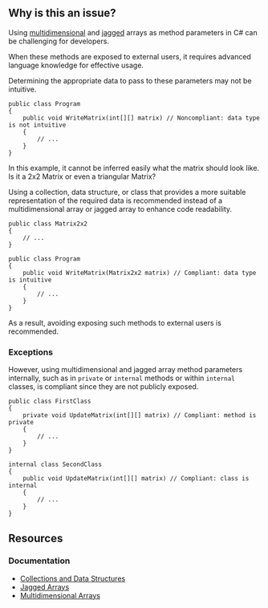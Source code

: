 ## Why is this an issue?

Using [multidimensional](https://learn.microsoft.com/en-us/dotnet/csharp/programming-guide/arrays/multidimensional-arrays) and [jagged](https://learn.microsoft.com/en-us/dotnet/csharp/programming-guide/arrays/jagged-arrays) arrays as method parameters in C# can be
challenging for developers.

When these methods are exposed to external users, it requires advanced language knowledge for effective usage.

Determining the appropriate data to pass to these parameters may not be intuitive.

    public class Program
    {
        public void WriteMatrix(int[][] matrix) // Noncompliant: data type is not intuitive
        {
            // ...
        }
    }

In this example, it cannot be inferred easily what the matrix should look like. Is it a 2x2 Matrix or even a triangular Matrix?

Using a collection, data structure, or class that provides a more suitable representation of the required data is recommended instead of a
multidimensional array or jagged array to enhance code readability.

    public class Matrix2x2
    {
        // ...
    }
    
    public class Program
    {
        public void WriteMatrix(Matrix2x2 matrix) // Compliant: data type is intuitive
        {
            // ...
        }
    }

As a result, avoiding exposing such methods to external users is recommended.

### Exceptions

However, using multidimensional and jagged array method parameters internally, such as in `private` or `internal` methods or
within `internal` classes, is compliant since they are not publicly exposed.

    public class FirstClass
    {
        private void UpdateMatrix(int[][] matrix) // Compliant: method is private
        {
            // ...
        }
    }
    
    internal class SecondClass
    {
        public void UpdateMatrix(int[][] matrix) // Compliant: class is internal
        {
            // ...
        }
    }

## Resources

### Documentation

-  [Collections and Data Structures](https://learn.microsoft.com/en-us/dotnet/standard/collections/)
-  [Jagged Arrays](https://learn.microsoft.com/en-us/dotnet/csharp/programming-guide/arrays/jagged-arrays)
-  [Multidimensional Arrays](https://learn.microsoft.com/en-us/dotnet/csharp/programming-guide/arrays/multidimensional-arrays)